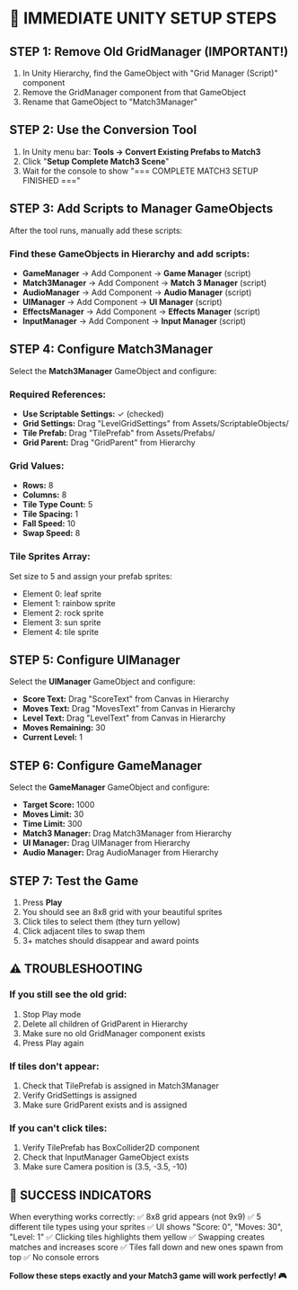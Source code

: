 # 🎯 IMMEDIATE UNITY SETUP STEPS

## STEP 1: Remove Old GridManager (IMPORTANT!)
1. In Unity Hierarchy, find the GameObject with "Grid Manager (Script)" component
2. Remove the GridManager component from that GameObject
3. Rename that GameObject to "Match3Manager"

## STEP 2: Use the Conversion Tool
1. In Unity menu bar: **Tools → Convert Existing Prefabs to Match3**
2. Click "**Setup Complete Match3 Scene**"
3. Wait for the console to show "=== COMPLETE MATCH3 SETUP FINISHED ==="

## STEP 3: Add Scripts to Manager GameObjects
After the tool runs, manually add these scripts:

### Find these GameObjects in Hierarchy and add scripts:
- **GameManager** → Add Component → **Game Manager** (script)
- **Match3Manager** → Add Component → **Match 3 Manager** (script)
- **AudioManager** → Add Component → **Audio Manager** (script)  
- **UIManager** → Add Component → **UI Manager** (script)
- **EffectsManager** → Add Component → **Effects Manager** (script)
- **InputManager** → Add Component → **Input Manager** (script)

## STEP 4: Configure Match3Manager
Select the **Match3Manager** GameObject and configure:

### Required References:
- **Use Scriptable Settings:** ✓ (checked)
- **Grid Settings:** Drag "LevelGridSettings" from Assets/ScriptableObjects/
- **Tile Prefab:** Drag "TilePrefab" from Assets/Prefabs/
- **Grid Parent:** Drag "GridParent" from Hierarchy

### Grid Values:
- **Rows:** 8
- **Columns:** 8
- **Tile Type Count:** 5
- **Tile Spacing:** 1
- **Fall Speed:** 10
- **Swap Speed:** 8

### Tile Sprites Array:
Set size to 5 and assign your prefab sprites:
- Element 0: leaf sprite
- Element 1: rainbow sprite  
- Element 2: rock sprite
- Element 3: sun sprite
- Element 4: tile sprite

## STEP 5: Configure UIManager
Select the **UIManager** GameObject and configure:
- **Score Text:** Drag "ScoreText" from Canvas in Hierarchy
- **Moves Text:** Drag "MovesText" from Canvas in Hierarchy
- **Level Text:** Drag "LevelText" from Canvas in Hierarchy
- **Moves Remaining:** 30
- **Current Level:** 1

## STEP 6: Configure GameManager
Select the **GameManager** GameObject and configure:
- **Target Score:** 1000
- **Moves Limit:** 30
- **Time Limit:** 300
- **Match3 Manager:** Drag Match3Manager from Hierarchy
- **UI Manager:** Drag UIManager from Hierarchy
- **Audio Manager:** Drag AudioManager from Hierarchy

## STEP 7: Test the Game
1. Press **Play**
2. You should see an 8x8 grid with your beautiful sprites
3. Click tiles to select them (they turn yellow)
4. Click adjacent tiles to swap them
5. 3+ matches should disappear and award points

## ⚠️ TROUBLESHOOTING

### If you still see the old grid:
1. Stop Play mode
2. Delete all children of GridParent in Hierarchy
3. Make sure no old GridManager component exists
4. Press Play again

### If tiles don't appear:
1. Check that TilePrefab is assigned in Match3Manager
2. Verify GridSettings is assigned
3. Make sure GridParent exists and is assigned

### If you can't click tiles:
1. Verify TilePrefab has BoxCollider2D component
2. Check that InputManager GameObject exists
3. Make sure Camera position is (3.5, -3.5, -10)

## 🎉 SUCCESS INDICATORS

When everything works correctly:
✅ 8x8 grid appears (not 9x9)
✅ 5 different tile types using your sprites
✅ UI shows "Score: 0", "Moves: 30", "Level: 1"
✅ Clicking tiles highlights them yellow
✅ Swapping creates matches and increases score
✅ Tiles fall down and new ones spawn from top
✅ No console errors

**Follow these steps exactly and your Match3 game will work perfectly! 🎮**
